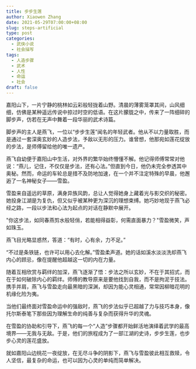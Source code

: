 ```yaml
---
title: 步步生莲
author: Xiaowen Zhang
date: 2021-05-29T07:00:00+08:00
slug: steps-artificial
type: post
categories:
  - 武侠小说
  - 社会描写
tags:
  - 人造步骤
  - 武术
  - 人性
  - 命运
  - 社会
draft: false
---
```


嘉阳山下，一片宁静的桃林如云彩般轻拢着山野。清晨的薄雾笼罩其间，山风细细，仿佛是某种遥远传说中掠过时空的低语。在这片朦胧之中，传来了一阵细碎的脚步声，仿若在无声中舞着一段华丽的武术诗篇。

脚步声的主人是燕飞，一位以“步步生莲”闻名的年轻武者。他从不以力量取胜，而是通过一套深奥玄妙的人造步法，予敌以无形的压力。谁曾想，他那宛如莲花绽放的步法，是师傅留给他的唯一遗产。

燕飞自幼便于嘉阳山中生活，对外界的繁华始终懵懂不解。他记得师傅常常对他说：“燕儿，记住，不仅仅是步法，还有心法。”但直到今日，他仍未完全参透其中奥秘。然而，命运的车轮总是措不及防地加速，在一个并不注定特殊的早晨，他邂逅了一名神秘女子——雪盈。

雪盈来自遥远的草原，满身异族风韵，总让人觉得她身上藏着光与影交织的秘密。她投身江湖是为复仇，但又似乎被某种更为深沉的理想束缚。她巧妙地现于燕飞必经之路，一段以步法和心法为起点的对话在静默中展开。

"你这步法，如同春燕剪水般轻俏，若能相得益彰，何需直面暴力？"雪盈微笑，声如珠玉。

燕飞目光略显惑然，答道：“有时，心有余，力不足。”

“不过是条铁链，也许可以用心去化解。”雪盈柔声道。她的话如溪水淡淡洗却燕飞内心的顾忌，像在提醒他超越这一切的内在力量。

随着互相欣赏与羁绊的加深，燕飞逐渐了悟：步法之所以玄妙，不在于其招式，而在于如何破除内心的羁绊。师傅的教导原来是要他找到自我，而不是拘泥于技法。携手并肩，燕飞与雪盈走向最黑暗的深渊，却因为能心灵相通，常常因柳暗花明的机缘化险为夷。

当他们最终面对雪盈命运中的强敌时，燕飞的步法似乎已超越了力与技巧本身，像托尔斯泰笔下那些因为理解生命的纯善与复杂而获得升华的灵魂。

在雪盈的协助和引导下，燕飞的每一个“人造”步骤都开始鲜活地演绎着武学的最高境界——无我与无敌。于是，他们的旅程成为了一部江湖的史诗，步步生莲，也步步心灵的莲花盛放。

就如嘉阳山边桃花一夜绽放，在无尽斗争的阴影下，燕飞与雪盈彼此相互救赎，令人坚信，最复杂的命运，也可以因为心灵的单纯而简单解决。